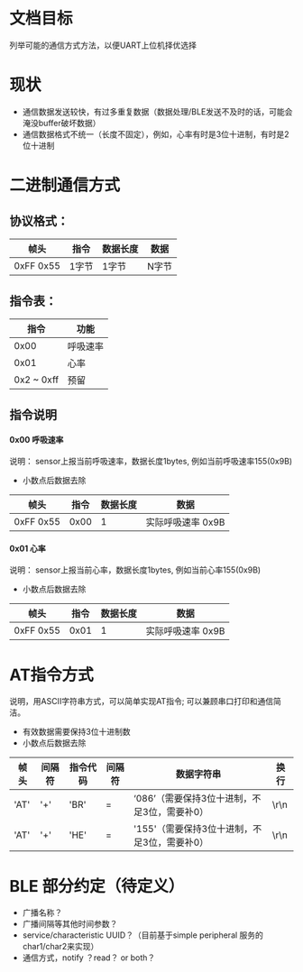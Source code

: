 # 文档目标

列举可能的通信方式方法，以便UART上位机择优选择


# 现状

- 通信数据发送较快，有过多重复数据（数据处理/BLE发送不及时的话，可能会淹没buffer破坏数据）
- 通信数据格式不统一（长度不固定），例如，心率有时是3位十进制，有时是2位十进制




# 二进制通信方式

## 协议格式：

| 帧头    | 指令  | 数据长度 | 数据 |
| --------- | ----- | -------- | -----  |
| 0xFF 0x55 | 1字节 | 1字节    | N字节 |



## 指令表：

| 指令 | 功能 |
|---|---|
| 0x00 | 呼吸速率 |
| 0x01 | 心率 |
| 0x2 ~ 0xff | 预留 |



## 指令说明

####  0x00 呼吸速率 

说明： sensor上报当前呼吸速率，数据长度1bytes, 例如当前呼吸速率155(0x9B)

- 小数点后数据去除

| 帧头      | 指令 | 数据长度 | 数据              |
| --------- | ---- | -------- | ----------------- |
| 0xFF 0x55 | 0x00 | 1        | 实际呼吸速率 0x9B |



####  0x01 心率

说明： sensor上报当前心率，数据长度1bytes, 例如当前心率155(0x9B)

- 小数点后数据去除

| 帧头      | 指令 | 数据长度 | 数据              |
| --------- | ---- | -------- | ----------------- |
| 0xFF 0x55 | 0x01 | 1        | 实际呼吸速率 0x9B |



# AT指令方式

说明，用ASCII字符串方式，可以简单实现AT指令; 可以兼顾串口打印和通信简洁。

- 有效数据需要保持3位十进制数
- 小数点后数据去除

| 帧头 | 间隔符 | 指令代码 | 间隔符 | 数据字符串                                   | 换行 |
| ---- | ------ | -------- | ------ | -------------------------------------------- | ---- |
| 'AT' | '+'    | 'BR'     | =      | ‘086’（需要保持3位十进制，不足3位，需要补0） | \r\n |
| 'AT' | '+'    | 'HE'     | =      | '155'（需要保持3位十进制，不足3位，需要补0） | \r\n |





# BLE 部分约定（待定义）

- 广播名称？
- 广播间隔等其他时间参数？
- service/characteristic UUID？（目前基于simple peripheral 服务的char1/char2来实现）
- 通信方式，notify ？read？ or both？